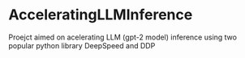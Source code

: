 # AcceleratingLLMInference
Proejct aimed on acelerating LLM (gpt-2 model) inference using two popular python library DeepSpeed and DDP
